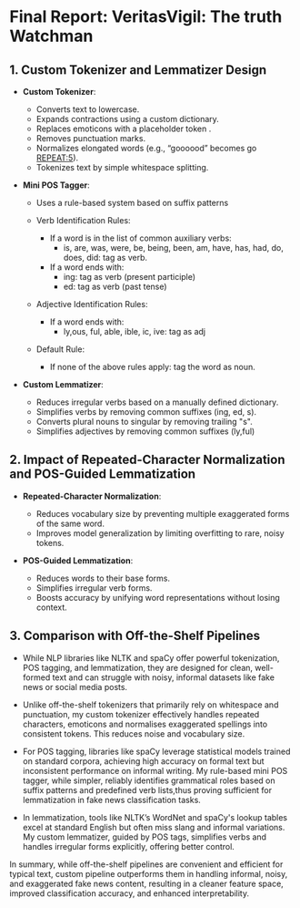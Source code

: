# Final Report: VeritasVigil: The truth Watchman

## 1. Custom Tokenizer and Lemmatizer Design

- **Custom Tokenizer**:
  - Converts text to lowercase.
  - Expands contractions using a custom dictionary.
  - Replaces emoticons with a placeholder token <EMOTICON>.
  - Removes punctuation marks.
  - Normalizes elongated words (e.g., “goooood” becomes go <REPEAT:5>).
  - Tokenizes text by simple whitespace splitting.

- **Mini POS Tagger**:
  - Uses a rule-based system based on suffix patterns
   - Verb Identification Rules:
      - If a word is in the list of common auxiliary verbs:
        - is, are, was, were, be, being, been, am, have, has, had, do, does, did: tag as verb.
      - If a word ends with:
        - ing: tag as verb (present participle)
        - ed: tag as verb (past tense)
      
    - Adjective Identification Rules:
      - If a word ends with:
          - ly,ous, ful, able, ible, ic, ive: tag as adj
    - Default Rule:  
      - If none of the above rules apply: tag the word as noun.

- **Custom Lemmatizer**:
  - Reduces irregular verbs based on a manually defined dictionary.
  - Simplifies verbs by removing common suffixes (ing, ed, s).
  - Converts plural nouns to singular by removing trailing "s".
  - Simplifies adjectives by removing common suffixes (ly,ful)

## 2. Impact of Repeated-Character Normalization and POS-Guided Lemmatization

- **Repeated-Character Normalization**:
  - Reduces vocabulary size by preventing multiple exaggerated forms of the same word.
  - Improves model generalization by limiting overfitting to rare, noisy tokens.

- **POS-Guided Lemmatization**:
  - Reduces words to their base forms.
  - Simplifies irregular verb forms.
  - Boosts accuracy by unifying word representations without losing context.


## 3. Comparison with Off-the-Shelf Pipelines 

- While NLP libraries like NLTK and spaCy offer powerful tokenization, POS tagging, and lemmatization, they are designed for clean, well-formed text and can struggle with noisy, informal datasets like fake news or social media posts.

- Unlike off-the-shelf tokenizers that primarily rely on whitespace and punctuation, my custom tokenizer effectively handles repeated characters, emoticons and normalises exaggerated spellings into consistent tokens. This reduces noise and vocabulary size.

- For POS tagging, libraries like spaCy leverage statistical models trained on standard corpora, achieving high accuracy on formal text but inconsistent performance on informal writing. My rule-based mini POS tagger, while simpler, reliably identifies grammatical roles based on suffix patterns and predefined verb lists,thus proving sufficient for lemmatization in fake news classification tasks.

- In lemmatization, tools like NLTK’s WordNet and spaCy's lookup tables excel at standard English but often miss slang and informal variations. My custom lemmatizer, guided by POS tags, simplifies verbs and handles irregular forms explicitly, offering better control.

In summary, while off-the-shelf pipelines are convenient and efficient for typical text, custom pipeline outperforms them in handling informal, noisy, and exaggerated fake news content, resulting in a cleaner feature space, improved classification accuracy, and enhanced interpretability.
